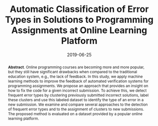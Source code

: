 ---
title: "Automatic Classification of Error Types in Solutions to Programming Assignments at Online Learning Platform"
authors: '<i>Artyom Lobanov, Timofey Bryksin, and Alexey Shpilman</i>'
collection: publications
permalink: /publications/2019-06-25-stepik
date: 2019-06-25
venue: "proceedings of <b>AIED'19</b>"
paperurl: 'https://doi.org/10.1007/978-3-030-23207-8_33'
pdf: 'https://arxiv.org/abs/2107.06009'
counter_id: 'C12'
level: 'A'
abstract: "<p><b>Abstract</b>. Online programming courses are becoming more and more popular, but they still have significant drawbacks when compared to the traditional education system, e.g., the lack of feedback. In this study, we apply machine learning methods to improve the feedback of automated verification systems for programming assignments. We propose an approach that provides an insight on how to fix the code for a given incorrect submission. To achieve this, we detect frequent error types by clustering previously submitted incorrect solutions, label these clusters and use this labeled dataset to identify the type of an error in a new submission. We examine and compare several approaches to the detection of frequent error types and to the assignment of clusters to new submissions. The proposed method is evaluated on a dataset provided by a popular online learning platform.</p>"
---